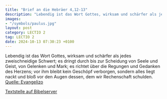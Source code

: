 ```yaml
---
title: "Brief an die Hebräer 4,12-13"
description: "Lebendig ist das Wort Gottes, wirksam und schärfer als jedes zweischneidige Schwert; es dringt durch bis zur Scheidung von Seele und Geist, von Gelenken und Mark; es richtet über die Regungen und Gedanken des Herzens; vor ihm bleibt kein Geschöpf verborgen, sondern alles liegt na...."
images:
- "/symbols/paulus.jpg"
layout: post
category: LECTIO 2
tag: LECTIO 2
date: 2024-10-13 07:30:23 +0100
---
```

Lebendig ist das Wort Gottes, wirksam und schärfer als jedes zweischneidige Schwert; es dringt durch bis zur Scheidung von Seele und Geist, von Gelenken und Mark; es richtet über die Regungen und Gedanken des Herzens;
vor ihm bleibt kein Geschöpf verborgen, sondern alles liegt nackt und bloß vor den Augen dessen, dem wir Rechenschaft schulden.<!--more--><br>
[Quelle: Evangelizo](https://evangeliumtagfuertag.org/DE/gospel)

[Textstelle auf Bibelserver](https://www.bibleserver.com/EU/Hebräer4,12-13)
